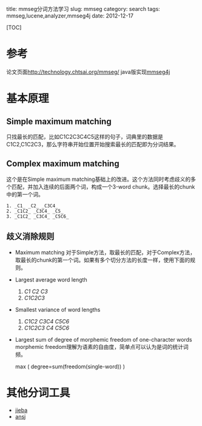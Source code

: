 title: mmseg分词方法学习
slug: mmseg
category: search
tags: mmseg,lucene,analyzer,mmseg4j
date: 2012-12-17

[TOC]

# 参考
论文页面<http://technology.chtsai.org/mmseg/>
java版实现[mmseg4j](https://code.google.com/p/mmseg4j/)


# 基本原理
## Simple maximum matching
只找最长的匹配，比如C1C2C3C4C5这样的句子，词典里的数据是C1C2,C1C2C3，那么字符串开始位置开始搜索最长的匹配即为分词结果。

## Complex maximum matching
这个是在Simple maximum matching基础上的改进。这个方法同时考虑歧义的多个匹配，并加入连续的后面两个词，构成一个3-word chunk。选择最长的chunk中的第一个词。

	1. _C1_ _C2_ _C3C4_
	2. _C1C2_ _C3C4_ _C5_
	3. _C1C2_ _C3C4_ _C5C6_

## 歧义消除规则
* Maximum matching
对于Simple方法，取最长的匹配，对于Complex方法，取最长的chunk的第一个词。如果有多个切分方法的长度一样，使用下面的规则。

* Largest average word length

	1. _C1_ _C2_ _C3_
	2. _C1C2C3_

* Smallest variance of word lengths

	1. _C1C2_ _C3C4_ _C5C6_
	2. _C1C2C3_ _C4_ _C5C6_

* Largest sum of degree of morphemic freedom of one-character words
morphemic freedom理解为语素的自由度，简单点可以认为是词的统计词频。

	max ( degree=sum(freedom(single-word)) ) 

# 其他分词工具
* [jieba](https://github.com/fxsjy/jieba)
* [ansj](https://github.com/ansjsun/ansj_seg)
